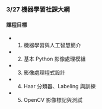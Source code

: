 ### 3/27 機器學習社課大綱

#### 課程目標

- 1. 機器學習與人工智慧簡介
  
- 2. 基本 Python 影像處理模組 

- 3. 影像處理程式設計

- 4. Haar 分類器、Labeling 與訓練

- 5. OpenCV 影像標記與測試